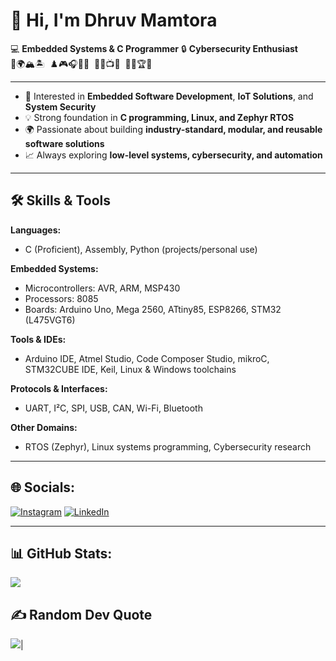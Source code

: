 # 👋 Hi, I'm Dhruv Mamtora  

💻 **Embedded Systems & C Programmer** 
🔒 **Cybersecurity Enthusiast**  
🎒🌍🏔️🏝️&nbsp;&nbsp;♟️🎮🎧👨‍💻&nbsp;&nbsp;🎥🍿📺🔥&nbsp;&nbsp;🌟🎯🏆✨

---


- 🎯 Interested in **Embedded Software Development**, **IoT Solutions**, and **System Security**  
- 💡 Strong foundation in **C programming, Linux, and Zephyr RTOS**  
- 🌍 Passionate about building **industry-standard, modular, and reusable software solutions**  
- 📈 Always exploring **low-level systems, cybersecurity, and automation**  

---

## 🛠️ Skills & Tools  
**Languages:**  
- C (Proficient), Assembly, Python (projects/personal use)  

**Embedded Systems:**  
- Microcontrollers: AVR, ARM, MSP430  
- Processors: 8085  
- Boards: Arduino Uno, Mega 2560, ATtiny85, ESP8266, STM32 (L475VGT6)  

**Tools & IDEs:**  
- Arduino IDE, Atmel Studio, Code Composer Studio, mikroC, STM32CUBE IDE, Keil, Linux & Windows toolchains  

**Protocols & Interfaces:**  
- UART, I²C, SPI, USB, CAN, Wi-Fi, Bluetooth  

**Other Domains:**  
- RTOS (Zephyr), Linux systems programming, Cybersecurity research  

---
 
## 🌐 Socials:
[![Instagram](https://img.shields.io/badge/Instagram-%23E4405F.svg?logo=Instagram&logoColor=white)](https://instagram.com/dhruv_mamtora_) [![LinkedIn](https://img.shields.io/badge/LinkedIn-%230077B5.svg?logo=linkedin&logoColor=white)](https://linkedin.com/in/dhruvmamtora) 

---

## 📊 GitHub Stats:
![](https://github-readme-stats.vercel.app/api/top-langs/?username=Dhruv-Mamtora&theme=tokyonight&hide_border=true&include_all_commits=true&count_private=true&layout=compact)

## ✍️ Random Dev Quote
![](https://quotes-github-readme.vercel.app/api?type=vertical&theme=tokyonight)| 
